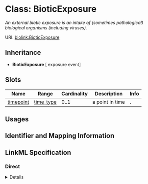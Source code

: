 # Class: BioticExposure
_An external biotic exposure is an intake of (sometimes pathological) biological organisms (including viruses)._





URI: [biolink:BioticExposure](https://w3id.org/biolink/vocab/BioticExposure)




## Inheritance

* **BioticExposure** [ exposure event]




## Slots

| Name | Range | Cardinality | Description  | Info |
| ---  | --- | --- | --- | --- |
| [timepoint](timepoint.md) | [time_type](time_type.md) | 0..1 | a point in time  | . |


## Usages



## Identifier and Mapping Information









## LinkML Specification

<!-- TODO: investigate https://stackoverflow.com/questions/37606292/how-to-create-tabbed-code-blocks-in-mkdocs-or-sphinx -->

### Direct

<details>
```yaml
name: biotic exposure
aliases:
- viral exposure
- bacterial exposure
description: An external biotic exposure is an intake of (sometimes pathological)
  biological organisms (including viruses).
from_schema: https://w3id.org/biolink/biolink-model
mixins:
- exposure event

```
</details>

### Induced

<details>
```yaml
name: biotic exposure
aliases:
- viral exposure
- bacterial exposure
description: An external biotic exposure is an intake of (sometimes pathological)
  biological organisms (including viruses).
from_schema: https://w3id.org/biolink/biolink-model
mixins:
- exposure event
attributes:
  timepoint:
    name: timepoint
    description: a point in time
    from_schema: https://w3id.org/biolink/biolink-model
    is_a: node property
    domain: named thing
    alias: timepoint
    owner: biotic exposure
    range: time type

```
</details>